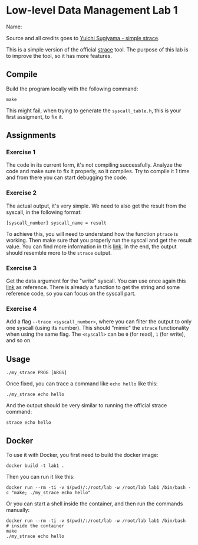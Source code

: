 # Low-level Data Management Lab 1

Name: <add your name here>

Source and all credits goes to [Yuichi Sugiyama - simple strace](https://github.com/mmxsrup/simple-strace).

This is a simple version of the official [strace](https://www.man7.org/linux/man-pages/man1/strace.1.html) tool.
The purpose of this lab is to improve the tool, so it has more features.

## Compile

Build the program locally with the following command:

```shell
make
```

This might fail, when trying to generate the `syscall_table.h`, this is your first assigment, to fix it.

## Assignments

### Exercise 1

The code in its current form, it's not compiling successfully. Analyze the code and make sure to fix it properly, so it compiles.
Try to compile it 1 time and from there you can start debugging the code.

### Exercise 2

The actual output, it's very simple. We need to also get the result from the syscall, in the following format:
```text
[syscall_number] syscall_name = result
```
To achieve this, you will need to understand how the function `ptrace` is working.
Then make sure that you properly run the syscall and get the result value.
You can find more information in this [link](http://blog.rchapman.org/posts/Linux_System_Call_Table_for_x86_64/).
In the end, the output should resemble more to the `strace` output.

### Exercise 3

Get the data argument for the "write" syscall.
You can use once again this [link](http://blog.rchapman.org/posts/Linux_System_Call_Table_for_x86_64/) as reference.
There is already a function to get the string and some reference code, so you can focus on the syscall part.

### Exercise 4

Add a flag `--trace <syscall_number>`, where you can filter the output to only one syscall (using its number).
This should "mimic" the `strace` functionality when using the same flag.
The `<syscall>` can be `0` (for read), `1` (for write), and so on.

## Usage

```shell
./my_strace PROG [ARGS]
```

Once fixed, you can trace a command like `echo hello` like this:

```shell
./my_strace echo hello
```

And the output should be very similar to running the official strace command:
```shell
strace echo hello
```

## Docker

To use it with Docker, you first need to build the docker image:

```shell
docker build -t lab1 .
```

Then you can run it like this:
```shell
docker run --rm -ti -v $(pwd)/:/root/lab -w /root/lab lab1 /bin/bash -c "make; ./my_strace echo hello"
```

Or you can start a shell inside the container, and then run the commands manually:

```shell
docker run --rm -ti -v $(pwd)/:/root/lab -w /root/lab lab1 /bin/bash
# inside the container
make
./my_strace echo hello
```
